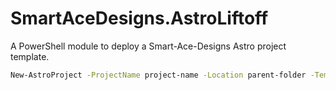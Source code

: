 # SmartAceDesigns.AstroLiftoff
A PowerShell module to deploy a Smart-Ace-Designs Astro project template.

```sh
New-AstroProject -ProjectName project-name -Location parent-folder -Template template-name
```

